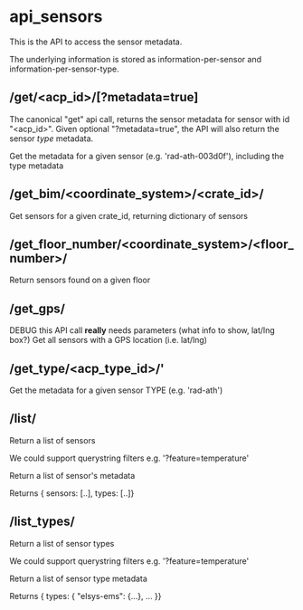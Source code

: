 # api_sensors

This is the API to access the sensor metadata.

The underlying information is stored as information-per-sensor and
information-per-sensor-type.

## /get/<acp_id>/[?metadata=true]

The canonical "get" api call, returns the sensor metadata for sensor with id "<acp_id>".
Given optional "?metadata=true", the API will also return the sensor *type* metadata.

Get the metadata for a given sensor (e.g. 'rad-ath-003d0f'), including the type metadata

## /get_bim/<coordinate_system>/<crate_id>/

Get sensors for a given crate_id, returning dictionary of sensors

## /get_floor_number/<coordinate_system>/<floor_number>/

Return sensors found on a given floor

## /get_gps/
DEBUG this API call **really** needs parameters (what info to show, lat/lng box?)
Get all sensors with a GPS location (i.e. lat/lng)

## /get_type/<acp_type_id>/'

Get the metadata for a given sensor TYPE (e.g. 'rad-ath')

## /list/
Return a list of sensors

We could support querystring filters e.g. '?feature=temperature'

Return a list of sensor's metadata

Returns { sensors: [..], types: [..]}

## /list_types/

Return a list of sensor types

We could support querystring filters e.g. '?feature=temperature'

Return a list of sensor type  metadata

Returns { types: { "elsys-ems": {...}, ... }}
